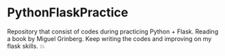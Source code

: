 # PythonFlaskPractice
Repository that consist of codes during practicing Python + Flask. Reading a book by Miguel Grinberg. Keep writing the codes and improving on my flask skills. :boom:
